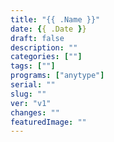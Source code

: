 ```yaml
---
title: "{{ .Name }}"
date: {{ .Date }}
draft: false
description: ""
categories: [""]
tags: [""]
programs: ["anytype"]
serial: ""
slug: ""
ver: "v1"
changes: ""
featuredImage: ""
---
```



<!-- scrap
~ ~ ~ ~ ~ ~ ~ ~ ~ ~ ~ ~ ~ ~ ~ ~ ~ ~ ~ ~ ~ ~ ~ ~ ~ ~ ~ ~
~ • ~ • ~ • ~ • ~ • ~ • ~ • ~ • ~ • ~ • ~ • ~ • ~ • ~ •
~ ~ ~ ~ ~ ~ ~ ~ ~ ~ ~ ~ ~ ~ ~ ~ ~ ~ ~ ~ ~ ~ ~ ~ ~ ~ ~ ~

-->
